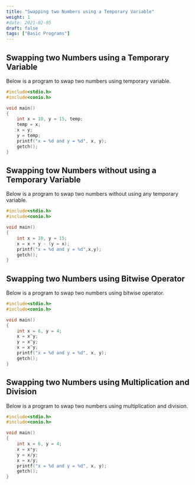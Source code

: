 ```yaml
---
title: "Swapping two Numbers using a Temporary Variable"
weight: 1
#date: 2021-02-05
draft: false
tags: ["Basic Programs"]
---
```


## Swapping two Numbers using a Temporary Variable

Below is a program to swap two numbers using temporary variable.

```c
#include<stdio.h>
#include<conio.h>

void main()
{
    int x = 10, y = 15, temp;
    temp = x;
    x = y;
    y = temp;
    printf("x = %d and y = %d", x, y);
    getch();
}
```

## Swapping tow Numbers without using a Temporary Variable

Below is a program to swap two numbers without using any temporary variable.

```c
#include<stdio.h>
#include<conio.h>

void main()
{
    int x = 10, y = 15;
    x = x + y - (y = x);
    printf("x = %d and y = %d",x,y);
    getch();
}
```

## Swapping two Numbers using Bitwise Operator

Below is a program to swap two numbers using bitwise operator.

```c
#include<stdio.h>
#include<conio.h>

void main()
{
    int x = 6, y = 4;
    x = x^y;
    y = x^y;
    x = x^y;
    printf("x = %d and y = %d", x, y);
    getch();
}
```

## Swapping two Numbers using Multiplication and Division

Below is a program to swap two numbers using multiplication and division.

```c
#include<stdio.h>
#include<conio.h>

void main()
{
    int x = 6, y = 4;
    x = x*y;
    y = x/y;
    x = x/y;
    printf("x = %d and y = %d", x, y);
    getch();
}
```
